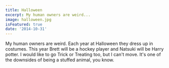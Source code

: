 ```yaml
---
title: Halloween
excerpt: My human owners are weird...
image: halloween.jpg
isFeatured: true
date: '2014-10-31'
---
```


My human owners are weird. Each year at Halloween they dress up in costumes. This year Brett will be a hockey player and Natsuki will be Harry potter. I would like to go Trick or Treating too, but I can't move. It's one of the downsides of being a stuffed animal, you know.
